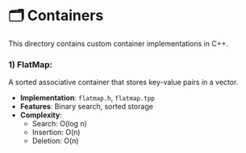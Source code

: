 # 🗂️ Containers

This directory contains custom container implementations in C++.

### 1) FlatMap:
A sorted associative container that stores key-value pairs in a vector.
- **Implementation**: `flatmap.h`, `flatmap.tpp`
- **Features**: Binary search, sorted storage
- **Complexity**:
  - Search: O(log n)
  - Insertion: O(n)
  - Deletion: O(n)
